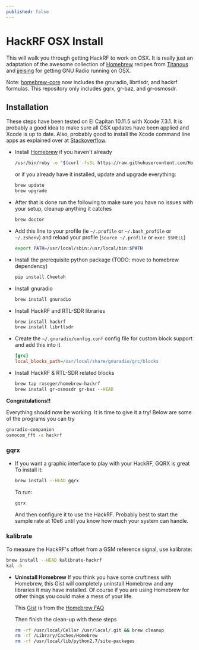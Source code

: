```yaml
---
published: false
---
```


# HackRF OSX Install

This will walk you through getting HackRF to work on OSX. It is really just an adaptation of the awesome collection of [Homebrew](https://github.com/mxcl/homebrew) recipes from [Titanous](https://github.com/titanous/homebrew-gnuradio) and [jjeising](https://github.com/jjeising/homebrew-hackrf) for getting GNU Radio running on OSX.

Note: [homebrew-core](https://github.com/homebrew/homebrew-core) now includes the gnuradio, librtlsdr, and hackrf formulas.
This repository only includes gqrx, gr-baz, and gr-osmosdr.

## Installation

These steps have been tested on El Capitan 10.11.5 with Xcode 7.3.1. It is probably a good idea to make sure all OSX updates have been applied and Xcode is up to date. Also, probably good to install the Xcode command line apps as explained over at [Stackoverflow](http://stackoverflow.com/a/932932).

- Install [Homebrew](http://brew.sh/) if you haven't already

  ```sh
  /usr/bin/ruby -e "$(curl -fsSL https://raw.githubusercontent.com/Homebrew/install/master/install)"
  ```
  or if you already have it installed, update and upgrade everything:
  
  ```sh
  brew update
  brew upgrade
  ```
  
- After that is done run the following to make sure you have no issues with your setup, cleanup anything it catches

  ```sh
  brew doctor
  ```

- Add this line to your profile (ie `~/.profile` or `~/.bash_profile` or `~/.zshenv`) and reload
  your profile (`source ~/.profile` or `exec $SHELL`)

  ```sh
  export PATH=/usr/local/sbin:/usr/local/bin:$PATH
  ```

- Install the prerequisite python package (TODO: move to homebrew dependency)

  ```sh
  pip install Cheetah
  ```


- Install gnuradio 

  ```sh
  brew install gnuradio
  ```
- Install HackRF and RTL-SDR libraries

  ```sh
  brew install hackrf
  brew install librtlsdr
  ```

- Create the `~/.gnuradio/config.conf` config file for custom block support and add this into it

  ```ini
  [grc]
  local_blocks_path=/usr/local/share/gnuradio/grc/blocks
  ```

- Install HackRF & RTL-SDR related blocks

  ```sh
  brew tap rxseger/homebrew-hackrf
  brew install gr-osmosdr gr-baz --HEAD
  ```

**Congratulations!!**

Everything should now be working. It is time to give it a try! Below are some of the programs you can try

```sh
gnuradio-companion
osmocom_fft -a hackrf
```

### gqrx
- If you want a graphic interface to play with your HackRF, GQRX is great
  To install it:
  
  ```sh
  brew install --HEAD gqrx
  ```
  
  To run:
  
  ```sh
  gqrx
  ```
  
  And then configure it to use the HackRF. Probably best to start the sample rate at 10e6 until you know how much your system can handle.

### kalibrate

To measure the HackRF's offset from a GSM reference signal, use kalibrate:

```sh
brew install --HEAD kalibrate-hackrf
kal -h
```



- **Uninstall Homebrew**
  If you think you have some cruftiness with Homebrew, this Gist will completely uninstall Homebrew and any libraries it may have installed. Of course if you are using Homebrew for other things you could make a mess of your life. 
  
  This [Gist](https://gist.github.com/mxcl/1173223) is from the [Homebrew FAQ](https://github.com/mxcl/homebrew/wiki/FAQ)
  
  Then finish the clean-up with these steps
  
  ```sh
  rm -rf /usr/local/Cellar /usr/local/.git && brew cleanup
  rm -rf /Library/Caches/Homebrew
  rm -rf /usr/local/lib/python2.7/site-packages
  ```

